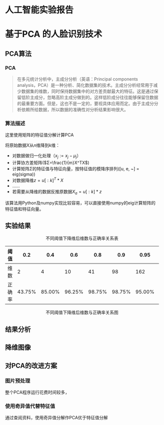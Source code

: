 

# 人工智能实验报告

# 基于PCA 的人脸识别技术

## PCA算法

### PCA

> 在多元统计分析中，主成分分析（英语：Principal components analysis，PCA）是一种分析、简化数据集的技术。主成分分析经常用于减少数据集的维数，同时保持数据集中的对方差贡献最大的特征。这是通过保留低阶主成分，忽略高阶主成分做到的。这样低阶成分往往能够保留住数据的最重要方面。但是，这也不是一定的，要视具体应用而定。由于主成分分析依赖所给数据，所以数据的准确性对分析结果影响很大。

### 算法描述

这里使用矩阵的特征值分解计算PCA

将原始数据$X$从$n$维降到$k$维：

* 对数据做归一化处理（$x_j:=x_j-μ_j$）
* 计算协方差矩阵($Σ=\frac{1}{m}X^TX$)
* 计算矩阵$Σ$的特征值与特征向量，按特征值的模降序排列([u, e, ~] = eig(sigma))
* 对数据降维$z = u[:k]^T * X$
* ……
* 若需要从降维的数据反推原数据$X_a=u[:k] * z$



该算法用Python及numpy实现比较容易，可以直接使用numpy的eig计算矩阵的特征值和特征向量。



## 实验结果

<p align=center>不同阈值下降维后维数与正确率关系表</p>

| 阈值   | 0.2    | 0.4    | 0.6    | 0.8    | 0.9    | 0.95   | 0.99   | 0.999  | 0.9999 | 1      |
| ------ | ------ | ------ | ------ | ------ | ------ | ------ | ------ | ------ | ------ | ------ |
| 维数   | 2      | 4      | 10     | 41     | 98     | 162    | 266    | 311    | 318    | 10304  |
| 正确率 | 43.75% | 85.00% | 96.25% | 98.75% | 98.75% | 95.00% | 95.00% | 96.25% | 96.25% | 96.25% |

<p align=center>不同阈值下降维后维数与正确率关系图</p>



## 结果分析



## 降维图像





## 对PCA的改进方案

### 图片预处理

整个PCA程序运行花费时间较多，

### 使用奇异值代替特征值

通过查阅资料，使用奇异值分解作PCA优于特征值分解